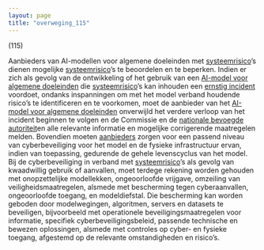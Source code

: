 ```yaml
---
layout: page
title: "overweging_115"
---
```


(115)

Aanbieders van AI-modellen voor algemene doeleinden met [systeemrisico](a3.md#^sysrisk)’s dienen mogelijke [systeemrisico](a3.md#^sysrisk)’s te beoordelen en te beperken. Indien er zich als gevolg van de ontwikkeling of het gebruik van een [AI-model voor algemene doeleinden](a3.md#^gpai) die [systeemrisico](a3.md#^sysrisk)’s kan inhouden een [ernstig incident](a3.md#^eins) voordoet, ondanks inspanningen om met het model verband houdende risico’s te identificeren en te voorkomen, moet de aanbieder van het [AI-model voor algemene doeleinden](a3.md#^gpai) onverwijld het verdere verloop van het incident beginnen te volgen en de Commissie en de [nationale bevoegde autoriteit](a3.md#^natbau)en alle relevante informatie en mogelijke corrigerende maatregelen melden. Bovendien moeten [aanbieders](a3.md#^aanbieder) zorgen voor een passend niveau van cyberbeveiliging voor het model en de fysieke infrastructuur ervan, indien van toepassing, gedurende de gehele levenscyclus van het model. Bij de cyberbeveiliging in verband met [systeemrisico](a3.md#^sysrisk)’s als gevolg van kwaadwillig gebruik of aanvallen, moet terdege rekening worden gehouden met onopzettelijke modellekken, ongeoorloofde vrijgave, omzeiling van veiligheidsmaatregelen, alsmede met bescherming tegen cyberaanvallen, ongeoorloofde toegang, en modeldiefstal. Die bescherming kan worden geboden door modelwegingen, algoritmen, servers en datasets te beveiligen, bijvoorbeeld met operationele beveiligingsmaatregelen voor informatie, specifiek cyberbeveiligingsbeleid, passende technische en bewezen oplossingen, alsmede met controles op cyber- en fysieke toegang, afgestemd op de relevante omstandigheden en risico’s.